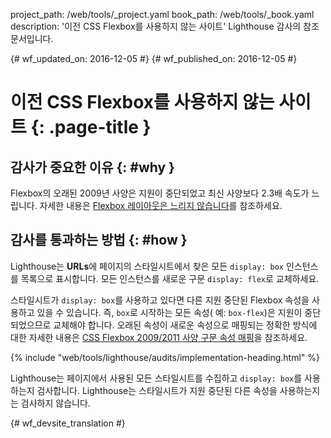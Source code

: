 project_path: /web/tools/_project.yaml
book_path: /web/tools/_book.yaml
description: '이전 CSS Flexbox를 사용하지 않는 사이트' Lighthouse 감사의 참조 문서입니다.

{# wf_updated_on: 2016-12-05 #}
{# wf_published_on: 2016-12-05 #}

# 이전 CSS Flexbox를 사용하지 않는 사이트  {: .page-title }

## 감사가 중요한 이유 {: #why }

Flexbox의 오래된 2009년 사양은 지원이 중단되었고 최신 사양보다 2.3배
속도가 느립니다. 자세한 내용은 [Flexbox 레이아웃은 느리지 않습니다][slow]를
참조하세요.

[slow]: /web/updates/2013/10/Flexbox-layout-isn-t-slow

## 감사를 통과하는 방법 {: #how }

Lighthouse는 **URLs**에 페이지의 스타일시트에서 찾은 모든 `display: box` 인스턴스를
목록으로 표시합니다. 모든 인스턴스를 새로운 구문
`display: flex`로 교체하세요.

스타일시트가 `display: box`를 사용하고 있다면 다른 지원 중단된
Flexbox 속성을 사용하고 있을 수 있습니다. 즉, `box`로 시작하는 모든 속성(
예: `box-flex`)은 지원이 중단되었으므로 교체해야 합니다. 오래된 속성이 새로운 속성으로 매핑되는 정확한 방식에 대한 자세한 내용은 
[CSS Flexbox 2009/2011 사양 구문 속성 매핑][map]을 참조하세요.


[map]: https://wiki.csswg.org/spec/flexbox-2009-2011-spec-property-mapping

{% include "web/tools/lighthouse/audits/implementation-heading.html" %}

Lighthouse는 페이지에서 사용된 모든 스타일시트를 수집하고
`display: box`를 사용하는지 검사합니다. Lighthouse는 스타일시트가 지원 중단된 다른 속성을 사용하는지는
검사하지 않습니다.


{# wf_devsite_translation #}
